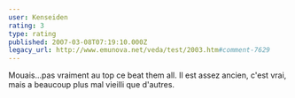 ```yaml
---
user: Kenseiden
rating: 3
type: rating
published: 2007-03-08T07:19:10.000Z
legacy_url: http://www.emunova.net/veda/test/2003.htm#comment-7629
---
```

Mouais...pas vraiment au top ce beat them all. Il est assez ancien, c'est vrai, mais a beaucoup plus mal vieilli que d'autres.